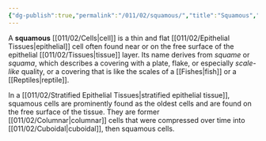 ```yaml
---
{"dg-publish":true,"permalink":"/011/02/squamous/","title":"Squamous","tags":["BIOL422"],"noteIcon":"1","created":"2024-09-26T13:45:04.131-07:00","updated":"2024-09-26T15:25:54.765-07:00"}
---
```


A **squamous** [[011/02/Cells\|cell]] is a thin and flat [[011/02/Epithelial Tissues\|epithelial]] cell often found near or on the free surface of the epithelial [[011/02/Tissues\|tissue]] layer. Its name derives from *squame* or *squama*, which describes a covering with a plate, flake, or especially *scale-like* quality, or a covering that is like the scales of a [[Fishes\|fish]] or a [[Reptiles\|reptile]].

In a [[011/02/Stratified Epithelial Tissues\|stratified epithelial tissue]], squamous cells are prominently found as the oldest cells and are found on the free surface of the tissue. They are former [[011/02/Columnar\|columnar]] cells that were compressed over time into [[011/02/Cuboidal\|cuboidal]], then squamous cells.